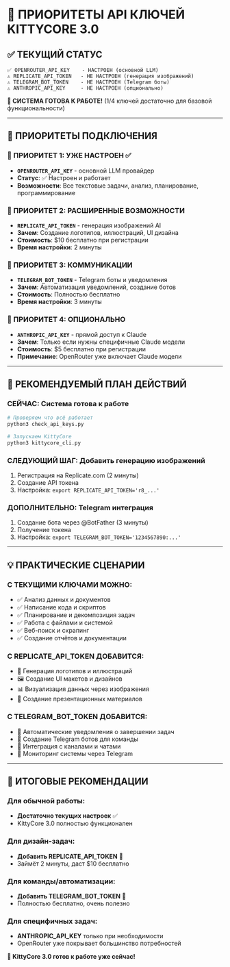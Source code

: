 # 🎯 ПРИОРИТЕТЫ API КЛЮЧЕЙ KITTYCORE 3.0

## ✅ **ТЕКУЩИЙ СТАТУС**
```
✅ OPENROUTER_API_KEY    - НАСТРОЕН (основной LLM)
⚠️ REPLICATE_API_TOKEN   - НЕ НАСТРОЕН (генерация изображений)  
⚠️ TELEGRAM_BOT_TOKEN    - НЕ НАСТРОЕН (Telegram боты)
⚠️ ANTHROPIC_API_KEY     - НЕ НАСТРОЕН (опционально)
```

**🚀 СИСТЕМА ГОТОВА К РАБОТЕ!** (1/4 ключей достаточно для базовой функциональности)

---

## 🎯 **ПРИОРИТЕТЫ ПОДКЛЮЧЕНИЯ**

### **🥇 ПРИОРИТЕТ 1: УЖЕ НАСТРОЕН ✅**
- **`OPENROUTER_API_KEY`** - основной LLM провайдер
- **Статус**: ✅ Настроен и работает
- **Возможности**: Все текстовые задачи, анализ, планирование, программирование

### **🥈 ПРИОРИТЕТ 2: РАСШИРЕННЫЕ ВОЗМОЖНОСТИ**
- **`REPLICATE_API_TOKEN`** - генерация изображений AI
- **Зачем**: Создание логотипов, иллюстраций, UI дизайна
- **Стоимость**: $10 бесплатно при регистрации
- **Время настройки**: 2 минуты

### **🥉 ПРИОРИТЕТ 3: КОММУНИКАЦИИ**  
- **`TELEGRAM_BOT_TOKEN`** - Telegram боты и уведомления
- **Зачем**: Автоматизация уведомлений, создание ботов
- **Стоимость**: Полностью бесплатно
- **Время настройки**: 3 минуты

### **🏅 ПРИОРИТЕТ 4: ОПЦИОНАЛЬНО**
- **`ANTHROPIC_API_KEY`** - прямой доступ к Claude
- **Зачем**: Только если нужны специфичные Claude модели
- **Стоимость**: $5 бесплатно при регистрации  
- **Примечание**: OpenRouter уже включает Claude модели

---

## 🚀 **РЕКОМЕНДУЕМЫЙ ПЛАН ДЕЙСТВИЙ**

### **СЕЙЧАС: Система готова к работе**
```bash
# Проверяем что всё работает
python3 check_api_keys.py

# Запускаем KittyCore
python3 kittycore_cli.py
```

### **СЛЕДУЮЩИЙ ШАГ: Добавить генерацию изображений**
1. Регистрация на Replicate.com (2 минуты)
2. Создание API токена
3. Настройка: `export REPLICATE_API_TOKEN='r8_...'`

### **ДОПОЛНИТЕЛЬНО: Telegram интеграция**
1. Создание бота через @BotFather (3 минуты)
2. Получение токена
3. Настройка: `export TELEGRAM_BOT_TOKEN='1234567890:...'`

---

## 💡 **ПРАКТИЧЕСКИЕ СЦЕНАРИИ**

### **С ТЕКУЩИМИ КЛЮЧАМИ МОЖНО:**
- ✅ Анализ данных и документов
- ✅ Написание кода и скриптов  
- ✅ Планирование и декомпозиция задач
- ✅ Работа с файлами и системой
- ✅ Веб-поиск и скрапинг
- ✅ Создание отчётов и документации

### **С REPLICATE_API_TOKEN ДОБАВИТСЯ:**
- 🎨 Генерация логотипов и иллюстраций
- 🖼️ Создание UI макетов и дизайнов
- 📊 Визуализация данных через изображения
- 🎯 Создание презентационных материалов

### **С TELEGRAM_BOT_TOKEN ДОБАВИТСЯ:**
- 📱 Автоматические уведомления о завершении задач
- 🤖 Создание Telegram ботов для команды
- 📢 Интеграция с каналами и чатами
- 🔔 Мониторинг системы через Telegram

---

## 🎯 **ИТОГОВЫЕ РЕКОМЕНДАЦИИ**

### **Для обычной работы:**
- **Достаточно текущих настроек** ✅
- KittyCore 3.0 полностью функционален

### **Для дизайн-задач:**
- **Добавить REPLICATE_API_TOKEN** 🎨
- Займёт 2 минуты, даст $10 бесплатно

### **Для команды/автоматизации:**
- **Добавить TELEGRAM_BOT_TOKEN** 📱  
- Полностью бесплатно, очень полезно

### **Для специфичных задач:**
- **ANTHROPIC_API_KEY** только при необходимости
- OpenRouter уже покрывает большинство потребностей

**🎉 KittyCore 3.0 готов к работе уже сейчас!** 